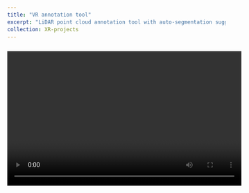 ```yaml
---
title: "VR annotation tool"
excerpt: "LiDAR point cloud annotation tool with auto-segmentation suggection in VR environment <br/><img src='{{site.url}}/images/xr-annotool/XR-annotool-cover.png'>"
collection: XR-projects
---
```

<div style="display: flex; align-items: center; gap: 10px;">
    <video width="540" height="310" controls>
      <source src="../videos/xr-autodriving4scenes.mp4" type="video/mp4">
    </video>
    <figure>
      <img src="../images/xr-autodriving/XR-autodrive-cityAR.png" alt="Description of Image 1" width="400" height="150">
      <img src="../images/xr-autodriving/XR-autodrive-highwayAR.png" alt="Description of Image 2" width="400" height="150">
    </figure>
  </div>
